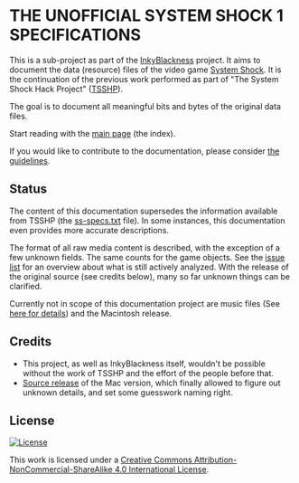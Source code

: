 # THE UNOFFICIAL SYSTEM SHOCK 1 SPECIFICATIONS

This is a sub-project as part of the [InkyBlackness](https://inkyblackness.github.io) project. It aims to document the data (resource) files of the video game [System Shock](http://en.wikipedia.org/wiki/System_Shock). It is the continuation of the previous work performed as part of "The System Shock Hack Project" ([TSSHP](http://tsshp.sourceforge.net/)).

The goal is to document all meaningful bits and bytes of the original data files.

Start reading with the [main page](index.md) (the index).

If you would like to contribute to the documentation, please consider [the guidelines](CONTRIBUTING.md).

## Status
The content of this documentation supersedes the information available from TSSHP (the [ss-specs.txt](http://tsshp.cvs.sourceforge.net/viewvc/tsshp/tsshp/doc/ss-specs.txt?view=markup) file). In some instances, this documentation even provides more accurate descriptions.

The format of all raw media content is described, with the exception of a few unknown fields. The same counts for the game objects.
See the [issue list](https://github.com/inkyblackness/ss-specs/issues) for an overview about what is still actively analyzed.
With the release of the original source (see credits below), many so far unknown things can be clarified.

Currently not in scope of this documentation project are music files (See [here for details](other/Music.md)) and the Macintosh release.


## Credits
* This project, as well as InkyBlackness itself, wouldn't be possible without the work of TSSHP and the effort of the people before that.
* [Source release](https://github.com/NightDiveStudios/shockmac) of the Mac version, which finally allowed to figure out unknown details, and set some guesswork naming right.

## License

[![License][license-image]][license-url]

This work is licensed under a [Creative Commons Attribution-NonCommercial-ShareAlike 4.0 International License](http://creativecommons.org/licenses/by-nc-sa/4.0/).

[license-url]: http://creativecommons.org/licenses/by-nc-sa/4.0/
[license-image]: https://i.creativecommons.org/l/by-nc-sa/4.0/88x31.png
